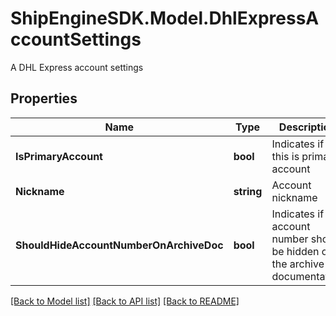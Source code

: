 # ShipEngineSDK.Model.DhlExpressAccountSettings
A DHL Express account settings

## Properties

Name | Type | Description | Notes
------------ | ------------- | ------------- | -------------
**IsPrimaryAccount** | **bool** | Indicates if this is primary account | [optional] 
**Nickname** | **string** | Account nickname | [optional] 
**ShouldHideAccountNumberOnArchiveDoc** | **bool** | Indicates if the account number should be hidden on the archive documentation | [optional] 

[[Back to Model list]](../../README.md#documentation-for-models) [[Back to API list]](../../README.md#documentation-for-api-endpoints) [[Back to README]](../../README.md)

